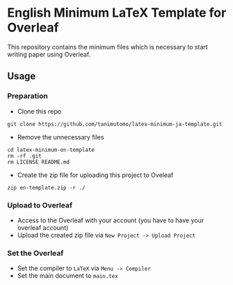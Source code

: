 # English Minimum LaTeX Template for Overleaf
This repository contains the minimum files which is necessary to start writing paper using Overleaf.

## Usage
### Preparation
- Clone this repo
```
git clone https://github.com/tanimutomo/latex-minimum-ja-template.git
```

- Remove the unnecessary files
```
cd latex-minimum-en-template
rm -rf .git
rm LICENSE README.md
```

- Create the zip file for uploading this project to Oveleaf
```
zip en-template.zip -r ./
```

### Upload to Overleaf
- Access to the Overleaf with your account (you have to have your overleaf account)
- Upload the created zip file via `New Project -> Upload Project`

### Set the Overleaf
- Set the compiler to `LaTeX` via `Menu -> Compiler`
- Set the main document to `main.tex`

